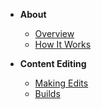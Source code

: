 - **About**

  - [Overview](README.md)
  - [How It Works](how-it-works.md)

- **Content Editing**
  - [Making Edits](making-edits.md)
  - [Builds](builds.md)

<!-- ## Prior Knowledge

Editing content on a headless WordPress instance is practically the same process, but has some novel differences that can frustrate you if you aren't wary of them. The below sections explain in detail the aspects of content editing that have changed with a headless setup. Since this only covers the _differences_ from normal WordPress editing, a firm understanding of the backend and editing is required to make any sense of what is below. For more information, see [WordPress's official docs](https://wordpress.com/learn/get-published/). -->
